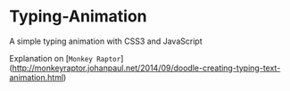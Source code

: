 # Typing-Animation
A simple typing animation with CSS3 and JavaScript

Explanation on [`Monkey Raptor`] (http://monkeyraptor.johanpaul.net/2014/09/doodle-creating-typing-text-animation.html)
